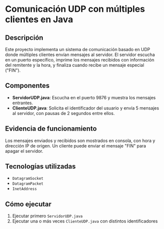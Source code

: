 # Comunicación UDP con múltiples clientes en Java

## Descripción
Este proyecto implementa un sistema de comunicación basado en UDP donde múltiples clientes envían mensajes al servidor. El servidor escucha en un puerto específico, imprime los mensajes recibidos con información del remitente y la hora, y finaliza cuando recibe un mensaje especial ("FIN").

## Componentes
- **ServidorUDP.java**: Escucha en el puerto 9876 y muestra los mensajes entrantes.
- **ClienteUDP.java**: Solicita el identificador del usuario y envía 5 mensajes al servidor, con pausas de 2 segundos entre ellos.

## Evidencia de funcionamiento
Los mensajes enviados y recibidos son mostrados en consola, con hora y dirección IP de origen. Un cliente puede enviar el mensaje "FIN" para apagar el servidor.

## Tecnologías utilizadas
- `DatagramSocket`
- `DatagramPacket`
- `InetAddress`

## Cómo ejecutar
1. Ejecutar primero `ServidorUDP.java`
2. Ejecutar una o más veces `ClienteUDP.java` con distintos identificadores
